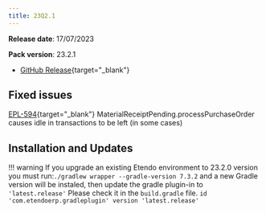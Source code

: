 ```yaml
---
title: 23Q2.1
---
```


**Release date**: 17/07/2023

**Pack version**: 23.2.1

- [GitHub Release](https://github.com/etendosoftware/etendo_core/releases/tag/23.2.1){target="\_blank"}

## Fixed issues

[EPL-594](https://github.com/etendosoftware/etendo_core/issues/197){target="\_blank"} MaterialReceiptPending.processPurchaseOrder causes idle in transactions to be left (in some cases)

## Installation and Updates
!!! warning
    If you upgrade an existing Etendo environment to 23.2.0 version you must run:`./gradlew wrapper --gradle-version 7.3.2` and a new Gradle version will be instaled, then update the gradle plugin-in to `'latest.release'`
    Please check it in the `build.gradle` file.
    `id 'com.etendoerp.gradleplugin' version 'latest.release'`